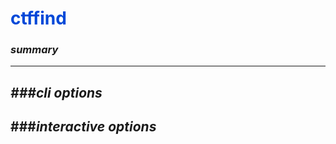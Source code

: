 # <span style="color: #0048d8">**ctffind**</span>

### *summary*
---


*###cli options*
---


###*interactive options*
---

